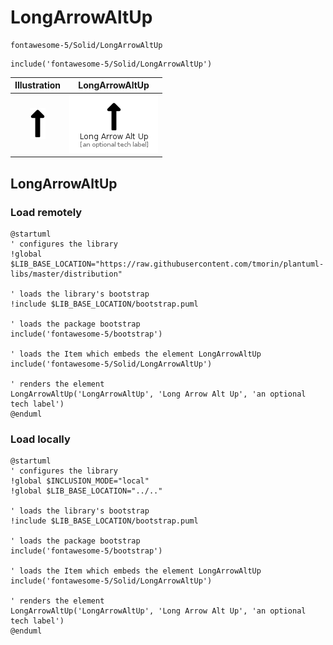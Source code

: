 # LongArrowAltUp


```text
fontawesome-5/Solid/LongArrowAltUp
```

```text
include('fontawesome-5/Solid/LongArrowAltUp')
```



| Illustration | LongArrowAltUp |
| :---: | :---: |
| ![illustration for Illustration](../../fontawesome-5/Solid/LongArrowAltUp.png) | ![illustration for LongArrowAltUp](../../fontawesome-5/Solid/LongArrowAltUp.Local.png) |




## LongArrowAltUp

### Load remotely
```plantuml
@startuml
' configures the library
!global $LIB_BASE_LOCATION="https://raw.githubusercontent.com/tmorin/plantuml-libs/master/distribution"

' loads the library's bootstrap
!include $LIB_BASE_LOCATION/bootstrap.puml

' loads the package bootstrap
include('fontawesome-5/bootstrap')

' loads the Item which embeds the element LongArrowAltUp
include('fontawesome-5/Solid/LongArrowAltUp')

' renders the element
LongArrowAltUp('LongArrowAltUp', 'Long Arrow Alt Up', 'an optional tech label')
@enduml
```

### Load locally
```plantuml
@startuml
' configures the library
!global $INCLUSION_MODE="local"
!global $LIB_BASE_LOCATION="../.."

' loads the library's bootstrap
!include $LIB_BASE_LOCATION/bootstrap.puml

' loads the package bootstrap
include('fontawesome-5/bootstrap')

' loads the Item which embeds the element LongArrowAltUp
include('fontawesome-5/Solid/LongArrowAltUp')

' renders the element
LongArrowAltUp('LongArrowAltUp', 'Long Arrow Alt Up', 'an optional tech label')
@enduml
```

